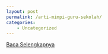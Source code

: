 ```yaml
---
layout: post
permalink: /arti-mimpi-guru-sekolah/
categories:
    - Uncategorized
---
```


[Baca Selengkapnya](/01)